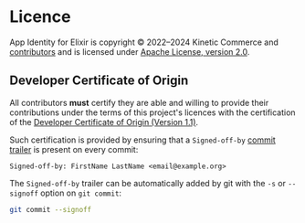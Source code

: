 # Licence

App Identity for Elixir is copyright © 2022–2024 Kinetic Commerce and
[contributors][contributors] and is licensed under
[Apache License, version 2.0](licences/APACHE-2.0.txt).

## Developer Certificate of Origin

All contributors **must** certify they are able and willing to provide their
contributions under the terms of this project's licences with the certification
of the [Developer Certificate of Origin (Version 1.1)](licences/dco.txt).

Such certification is provided by ensuring that a `Signed-off-by`
[commit trailer][trailer] is present on every commit:

    Signed-off-by: FirstName LastName <email@example.org>

The `Signed-off-by` trailer can be automatically added by git with the `-s` or
`--signoff` option on `git commit`:

```sh
git commit --signoff
```

[trailer]: https://git-scm.com/docs/git-interpret-trailers
[contributors]: https://github.com/KineticCafe/app_identity/blob/main/Contributing.md#contributors
